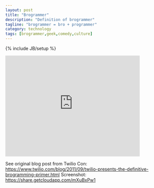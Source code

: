 ```yaml
---
layout: post
title: "Brogrammer"
description: "Definition of brogrammer"
tagline: "brogrammer = bro + programmer"
category: technology
tags: [brogrammer,geek,comedy,culture]
---
```

{% include JB/setup %}

<!-- <iframe width="420" height="315" src="http://www.youtube.com/embed/Qi_AAqi0RZM" frameborder="0"> </iframe> -->
<iframe width="420" height="315" src="http://www.youtube.com/embed/BWsAQsydzR4" frameborder="0"> </iframe>

See original blog post from Twilio Con: <https://www.twilio.com/blog/2011/09/twilio-presents-the-definitive-brogramming-primer.html>
Screenshot: <https://share.getcloudapp.com/mXuBxPw1>


